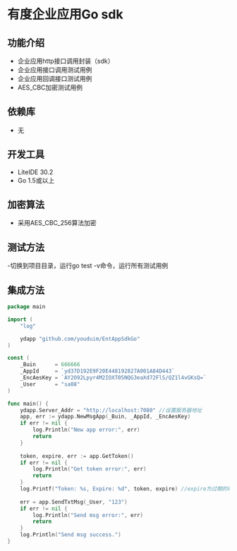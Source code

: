 # 有度企业应用Go sdk

## 功能介绍

- 企业应用http接口调用封装（sdk）
- 企业应用接口调用测试用例
- 企业应用回调接口测试用例
- AES_CBC加密测试用例

## 依赖库

- 无

## 开发工具

- LiteIDE 30.2
- Go 1.5或以上

## 加密算法

- 采用AES_CBC_256算法加密

## 测试方法

-切换到项目目录，运行go test -v命令，运行所有测试用例

## 集成方法
~~~ go
package main

import (
	"log"

	ydapp "github.com/youduim/EntAppSdkGo"
)

const (
	_Buin      = 666666
	_AppId     = `yd37D192E9F20E448192827A001A84D443`
	_EncAesKey = `AY2O92Lpyr4M2IOXT05NQG3eaXd72FlS/QZ1l4vGKsQ=`
	_User      = "sa08"
)

func main() {
	ydapp.Server_Addr = "http://localhost:7080" //设置服务器地址
	app, err := ydapp.NewMsgApp(_Buin, _AppId, _EncAesKey)
	if err != nil {
		log.Println("New app error:", err)
		return
	}
	
	token, expire, err := app.GetToken()
	if err != nil {
		log.Println("Get token error:", err)
		return
	}
	log.Printf("Token: %s, Expire: %d", token, expire) //expire为过期的时间戳，单位秒
	
	err = app.SendTxtMsg(_User, "123")
	if err != nil {
		log.Println("Send msg error:", err)
		return
	}
	log.Println("Send msg success.")
}
~~~



